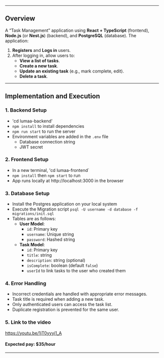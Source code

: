 

---

## Overview

A “Task Management” application using **React + TypeScript** (frontend), **Node.js** (or **Nest.js**) (backend), and **PostgreSQL** (database). The application:

1. **Registers** and **Logs in** users.
2. After logging in, allow users to:
   - **View a list of tasks**.
   - **Create a new task**.
   - **Update an existing task** (e.g., mark complete, edit).
   - **Delete a task**.

---

## Implementation and Execution

### 1. Backend Setup
- 'cd lumaa-backend'
- `npm install` to install dependencies
- `npm run start` to run the server
- Environment variables are added in the `.env` file
   - Database connection string
   - JWT secret
 
### 2. Frontend Setup
- In a new terminal, 'cd lumaa-frontend`
- `npm install` then `npm start` to run
- App runs locally at http://localhost:3000 in the browser

### 3. Database Setup

- Install the Postgres application on your local system
- Execute the Migration script `psql -U username -d database -f migrations/init.sql`
- Tables are as follows:
   - **User Model**:
     - `id`: Primary key
     - `username`: Unique string
     - `password`: Hashed string
   - **Task Model**:
     - `id`: Primary key
     - `title`: string
     - `description`: string (optional)
     - `isComplete`: boolean (default `false`)
     - `userId` to link tasks to the user who created them

### 4. Error Handling
- Incorrect credentials are handled with appropriate error messages.
- Task title is required when adding a new task.
- Only authenticated users can access the task list.
- Duplicate registration is prevented for the same user.

### 5. Link to the video 
https://youtu.be/1jT0yyyi1_A

#### Expected pay: $35/hour
---
